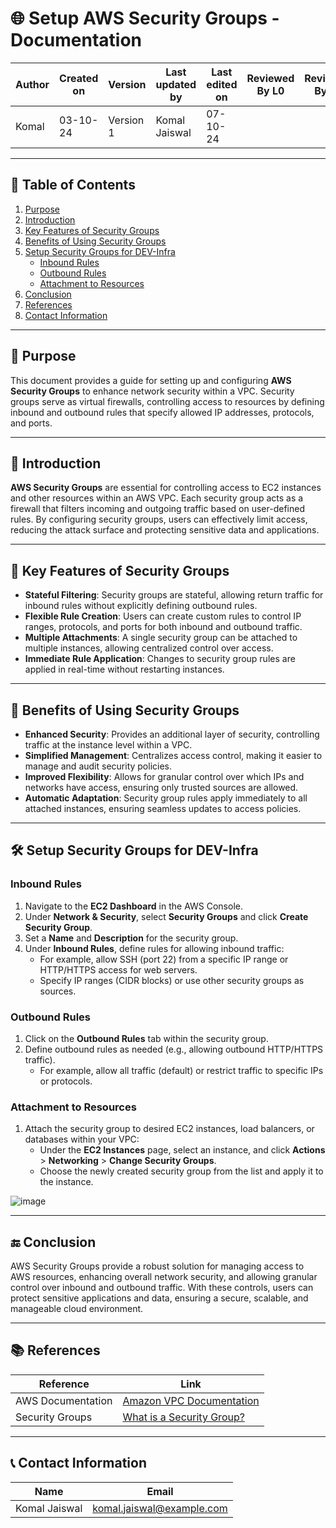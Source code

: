 # 🌐 Setup AWS Security Groups - Documentation

| Author      | Created on | Version   | Last updated by | Last edited on | Reviewed By L0 | Reviewed By L1 | Reviewed By L2 |
|-------------|------------|-----------|-----------------|----------------|----------------|----------------|----------------| 
| Komal       | 03-10-24   | Version 1 | Komal Jaiswal   | 07-10-24       |                |                |                |

---

## 📝 Table of Contents
1. [Purpose](#purpose)
2. [Introduction](#introduction)
3. [Key Features of Security Groups](#key-features-of-security-groups)
4. [Benefits of Using Security Groups](#benefits-of-using-security-groups)
5. [Setup Security Groups for DEV-Infra](#setup-security-groups-for-dev-infra)
   - [Inbound Rules](#inbound-rules)
   - [Outbound Rules](#outbound-rules)
   - [Attachment to Resources](#attachment-to-resources)
6. [Conclusion](#conclusion)
7. [References](#references)
8. [Contact Information](#contact-information)

---

## 📜 Purpose
This document provides a guide for setting up and configuring **AWS Security Groups** to enhance network security within a VPC. Security groups serve as virtual firewalls, controlling access to resources by defining inbound and outbound rules that specify allowed IP addresses, protocols, and ports.

---

## 📖 Introduction
**AWS Security Groups** are essential for controlling access to EC2 instances and other resources within an AWS VPC. Each security group acts as a firewall that filters incoming and outgoing traffic based on user-defined rules. By configuring security groups, users can effectively limit access, reducing the attack surface and protecting sensitive data and applications.

---

## 🔑 Key Features of Security Groups

- **Stateful Filtering**: Security groups are stateful, allowing return traffic for inbound rules without explicitly defining outbound rules.
- **Flexible Rule Creation**: Users can create custom rules to control IP ranges, protocols, and ports for both inbound and outbound traffic.
- **Multiple Attachments**: A single security group can be attached to multiple instances, allowing centralized control over access.
- **Immediate Rule Application**: Changes to security group rules are applied in real-time without restarting instances.

---

## 🎯 Benefits of Using Security Groups

- **Enhanced Security**: Provides an additional layer of security, controlling traffic at the instance level within a VPC.
- **Simplified Management**: Centralizes access control, making it easier to manage and audit security policies.
- **Improved Flexibility**: Allows for granular control over which IPs and networks have access, ensuring only trusted sources are allowed.
- **Automatic Adaptation**: Security group rules apply immediately to all attached instances, ensuring seamless updates to access policies.

---

## 🛠 Setup Security Groups for DEV-Infra

### Inbound Rules
1. Navigate to the **EC2 Dashboard** in the AWS Console.
2. Under **Network & Security**, select **Security Groups** and click **Create Security Group**.
3. Set a **Name** and **Description** for the security group.
4. Under **Inbound Rules**, define rules for allowing inbound traffic:
   - For example, allow SSH (port 22) from a specific IP range or HTTP/HTTPS access for web servers.
   - Specify IP ranges (CIDR blocks) or use other security groups as sources.

### Outbound Rules
1. Click on the **Outbound Rules** tab within the security group.
2. Define outbound rules as needed (e.g., allowing outbound HTTP/HTTPS traffic).
   - For example, allow all traffic (default) or restrict traffic to specific IPs or protocols.

### Attachment to Resources
1. Attach the security group to desired EC2 instances, load balancers, or databases within your VPC:
   - Under the **EC2 Instances** page, select an instance, and click **Actions** > **Networking** > **Change Security Groups**.
   - Choose the newly created security group from the list and apply it to the instance.

![image](https://github.com/user-attachments/assets/1372ece7-e765-4820-8954-badb7d9da96f)

---

## 🔚 Conclusion

AWS Security Groups provide a robust solution for managing access to AWS resources, enhancing overall network security, and allowing granular control over inbound and outbound traffic. With these controls, users can protect sensitive applications and data, ensuring a secure, scalable, and manageable cloud environment.

---

## 📚 References

| Reference                                   | Link                                                                                                  |
|---------------------------------------------|-------------------------------------------------------------------------------------------------------|
| AWS Documentation                           | [Amazon VPC Documentation](https://docs.aws.amazon.com/vpc/index.html)                               |
| Security Groups                             | [What is a Security Group?](https://docs.aws.amazon.com/AWSEC2/latest/UserGuide/ec2-security-groups.html)  |

---

## 📞 Contact Information

| Name             | Email                        |
|------------------|------------------------------|
| Komal Jaiswal    | komal.jaiswal@example.com    |

